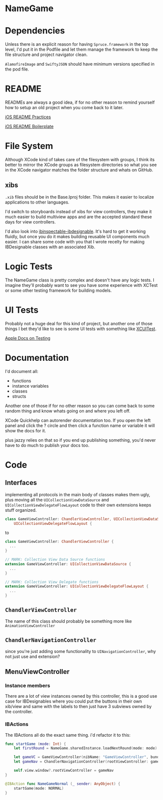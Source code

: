 # NameGame

# Dependencies

Unless there is an explicit reason for having `Spruce.framework` in the top
level, I'd put it in the Podfile and let them manage the framework to keep the
file structure and project navigator clean.

`AlamofireImage` and `SwiftyJSON` should have minimum versions specified in
the pod file.

# README

READMEs are always a good idea, if for no other reason to remind yourself how
to setup an old project when you come back to it later.

[iOS README Practices](https://github.com/futurice/ios-good-practices/blob/master/README.md)

[iOS README Boilerplate](https://gist.github.com/PurpleBooth/109311bb0361f32d87a2)

# File System

Although XCode kind of takes care of the filesystem with groups, I think
its better to mirror the XCode groups as filesystem directories so what you see in the
XCode navigator matches the folder structure and whats on GitHub.

## xibs

`.xib` files should be in the Base.lproj folder. This makes it easier to
localize applications to other languages.

I'd switch to storyboards instead of xibs for view controllers, they make it
much easier to build multiview apps and are the accepted standard these days
for view controllers.

I'd also look into [ibinspectable-ibdesignable](http://nshipster.com/ibinspectable-ibdesignable/).
It's hard to get it working fluidly, but once you do it makes building
reusable UI components much easier. I can share some code with you that I wrote
recelty for making IBDesignable classes with an associated Xib.

# Logic Tests

The NameGame class is pretty complex and doesn't have any logic tests. I
imagine they'll probably want to see you have some experience with XCTest or
some other testing framework for building models.

# UI Tests

Probably not a huge deal for this kind of project, but another one of those
things I bet they'd like to see is some UI tests with something like
[XCUITest](https://developer.apple.com/library/content/documentation/DeveloperTools/Conceptual/testing_with_xcode/chapters/09-ui_testing.html).

[Apple Docs on Testing](https://developer.apple.com/library/content/documentation/DeveloperTools/Conceptual/testing_with_xcode/chapters/04-writing_tests.html#//apple_ref/doc/uid/TP40014132-CH4-SW1)

# Documentation

I'd document all:
* functions
* instance variables
* classes
* structs

Another one of those if for no other reason so you can come back to some random
thing and know whats going on and where you left off.

XCode Quickhelp can autorender documentation too. If you open the left panel
and click the ? circle and then click a function name or variable it will
show the docs for it.

plus jazzy relies on that so if you end up publishing something, you'd never
have to do much to publish your docs too.

# Code

## Interfaces

implementing all protocols in the main body of classes makes them ugly, plus
moving all the `UICollectionViewDataSource` and
`UICollectionViewDelegateFlowLayout` code to their own extensions keeps stuff
organized.

```swift
class GameViewController: ChandlerViewController, UICollectionViewDataSource,
    UICollectionViewDelegateFlowLayout {
```

to

```swift
class GameViewController: ChandlerViewController {
  ...
}

// MARK: Collection View Data Source functions
extension GameViewController: UICollectionViewDataSource {
  ...
}

// MARK: Collection View Delegate functions
extension GameViewController: UICollectionViewDelegateFlowLayout {
  ...
}
```

## `ChandlerViewController`

The name of this class should probably be something more like
`AnimationViewController`

## `ChandlerNavigationController`

since you're just adding some functionality to `UINavigationController`, why
not just use and extension?

## MenuViewController

### Instance members

There are a lot of view instances owned by this controller, this is a good use
case for IBDesignables where you could put the buttons in their own xib/view
and same with the labels to then just have 3 subviews owned by the controller.

### IBActions

The IBActions all do the exact same thing. i'd refactor it to this:

```swift
func startGame (mode: Int) {
    let firstRound = NameGame.sharedInstance.loadNextRound(mode: mode)

    let gameVC = GameViewController(nibName: "GameViewController", bundle: nil,round: firstRound, animations: [.slide(.down, .severely), .fadeIn], mode: mode)
    let gameNav = ChandlerNavigationController(rootViewController: gameVC)

    self.view.window?.rootViewController = gameNav
}

@IBAction func NameGameNormal (_ sender: AnyObject) {
    startGame(mode: NORMAL)
}
```
